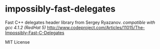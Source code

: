 impossibly-fast-delegates
=========================

Fast C++ delegates header library from Sergey Ryazanov. *compatible with gcc 4.1.2 (RedHat 5)* http://www.codeproject.com/Articles/11015/The-Impossibly-Fast-C-Delegates

MIT License

